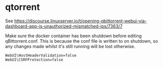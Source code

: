 # qtorrent

See https://discourse.linuxserver.io/t/opening-qbittorrent-webui-via-dashboard-app-is-unauthorized-mismatched-ips/7363/7

Make sure the docker container has been shutdown before editing qBittorrent.conf. This is because the conf file is written to on shutdown, so any changes made whilst it's still running will be lost otherwise.

```
WebUI\HostHeaderValidation=false
WebUI\CSRFProtection=false
```
